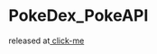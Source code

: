 # PokeDex_PokeAPI
<p> released at<a href="https://julio-maranhao.github.io/PokeDex_PokeAPI/"> click-me </a><p/>
